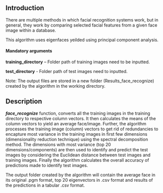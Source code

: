 ## Introduction 

There are multiple methods in which facial recognition systems work, but in general, they work by comparing selected facial features from a given face image within a database.

This algorithm uses eigenfaces yeilded using principal component analysis. 



#### Mandatory arguments

******training_directory****** – Folder path of training images  need to be inputted.

******test_directory****** - Folder path of test images need to inputted. 

Note: The output files are stored in a new folder (Results_face_recognize) created by the algorithm in the working directory.

## Description

*****face_recognize***** function, converts all the training images in the training directory to respective column vectors. It then calculates the means of the column vectors to yield an average face/image. Further, the algorithm processes the training image (column) vectors to get rid of redundancies to encapture most variance in the training images in first few dimensions (dimensionality reduction technique) using the spectral decomposition method. The dimensions with most variance (top 20 dimensions/components) are then used to identify and predict the test images by considering the Euclidean distance between test images and training images. Finally the algorithm calculates the overall accuracy of predictions made to identify test images. 

The output folder created by the algorithm will contain the average face in its original .pgm format, top 20 eigenvectors in .csv format and results of the predictions in a tabular .csv format. 

